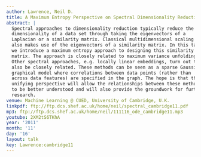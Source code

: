 ```yaml
---
author: Lawrence, Neil D.
title: A Maximum Entropy Perspective on Spectral Dimensionality Reduction
abstract: |
  Spectral approaches to dimensionality reduction typically reduce the
  dimensionality of a data set through taking the eigenvectors of a
  Laplacian or a similarity matrix. Classical multidimensional scaling
  also makes use of the eigenvectors of a similarity matrix. In this talk
  we introduce a maximum entropy approach to designing this similarity
  matrix. The approach is closely related to maximum variance unfolding.
  Other spectral approaches, e.g. locally linear embeddings, turn out to
  also be closely related. These methods can be seen as a sparse Gaussian
  graphical model where correlations between data points (rather than
  across data features) are specified in the graph. The hope is that this
  unifying perspective will allow the relationships between these methods
  to be better understood and will also provide the groundwork for further
  research.
venue: Machine Learning @ CUED, University of Cambridge, U.K.
linkpdf: ftp://ftp.dcs.shef.ac.uk/home/neil/spectral_cambridge11.pdf
mp3: ftp://ftp.dcs.shef.ac.uk/home/neil/111116_ode_cambridge11.mp3
youtube: 2XM2tS6TKhA
year: '2011'
month: '11'
day: '16'
layout: talk
key: Lawrence:cambridge11
---
```

